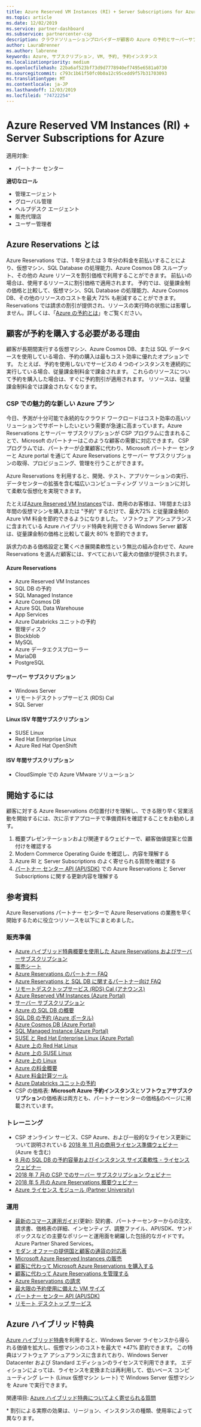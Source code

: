 ```yaml
---
title: Azure Reserved VM Instances (RI) + Server Subscriptions for Azure | パートナー センター
ms.topic: article
ms.date: 12/02/2019
ms.service: partner-dashboard
ms.subservice: partnercenter-csp
description: クラウドソリューションプロバイダーが顧客の Azure の予約とサーバーサブスクリプションを取得、プロビジョニング、および管理する機会について説明します。
author: LauraBrenner
ms.author: labrenne
keywords: Azure, サブスクリプション, VM, 予約, 予約インスタンス
ms.localizationpriority: medium
ms.openlocfilehash: 22ba6af523bf73d9d7778940ef7495e6581a0730
ms.sourcegitcommit: c793c1b61f50fc0b0a12c95cedd9f57b31703093
ms.translationtype: MT
ms.contentlocale: ja-JP
ms.lasthandoff: 12/03/2019
ms.locfileid: "74722254"
---
```

<!-- Mike Aasen wrote and owns this topic -->

# <a name="azure-reserved-vm-instances-ri--server-subscriptions-for-azure"></a>Azure Reserved VM Instances (RI) + Server Subscriptions for Azure

適用対象:

- パートナー センター

**適切なロール**

- 管理エージェント
- グローバル管理
- ヘルプデスク エージェント
- 販売代理店
- ユーザー管理者
 
## <a name="what-are-azure-reservations"></a>Azure Reservations とは

Azure Reservations では、1 年分または 3 年分の料金を前払いすることにより、仮想マシン、SQL Database の処理能力、Azure Cosmos DB スループット、その他の Azure リソースを割引価格で利用することができます。 前払いの場合は、使用するリソースに割引価格で適用されます。 予約では、従量課金制の価格と比較して、仮想マシン、SQL Database の処理能力、Azure Cosmos DB、その他のリソースのコストを最大 72% も削減することができます。 Reservations では請求の割引が提供され、リソースの実行時の状態には影響しません。詳しくは、「[Azure の予約とは](https://docs.microsoft.com/azure/billing/billing-save-compute-costs-reservations)」をご覧ください。

## <a name="why-should-customers-buy-a-reservation"></a>顧客が予約を購入する必要がある理由

顧客が長期間実行する仮想マシン、Azure Cosmos DB、または SQL データベースを使用している場合、予約の購入は最もコスト効率に優れたオプションです。 たとえば、予約を使用しないでサービスの 4 つのインスタンスを連続的に実行している場合、従量課金制料金で課金されます。 これらのリソースについて予約を購入した場合は、すぐに予約割引が適用されます。 リソースは、従量課金制料金では課金されなくなります。

### <a name="compelling-new-azure-offer-in-csp"></a>CSP での魅力的な新しい Azure プラン

今日、予測が十分可能で永続的なクラウド ワークロードはコスト効率の高いソリューションでサポートしたいという需要が急速に高まっています。Azure Reservations とサーバー サブスクリプションが CSP プログラムに含まれることで、Microsoft のパートナーはこのような顧客の需要に対応できます。 CSP プログラムでは、パートナーが企業顧客に代わり、Microsoft パートナー センターと Azure portal を通じて Azure Reservations とサーバー サブスクリプションの取得、プロビジョニング、管理を行うことができます。

Azure Reservations を利用すると、開発、テスト、アプリケーションの実行、データセンターの拡張を含む幅広いコンピューティング ソリューションに対して柔軟な仮想化を実現できます。

たとえば[Azure Reserved VM Instances](https://azure.microsoft.com/pricing/reserved-vm-instances/)では、商用のお客様は、1年間または3年間の仮想マシンを購入または "予約" するだけで、最大72% と従量課金制の Azure VM 料金を節約できるようになりました。 ソフトウェア アシュアランスに含まれている Azure ハイブリッド特典を利用できる Windows Server 顧客は、従量課金制の価格と比較して最大 80% を節約できます。

訴求力のある価格設定と驚くべき展開柔軟性という無比の組み合わせで、Azure Reservations を選んだ顧客には、すべてにおいて最大の価値が提供されます。

#### <a name="azure-reservations"></a>Azure Reservations

- Azure Reserved VM Instances
- SQL DB の予約
- SQL Managed Instance
- Azure Cosmos DB
- Azure SQL Data Warehouse
- App Services
- Azure Databricks ユニットの予約
- 管理ディスク
- Blockblob
- MySQL
- Azure データエクスプローラー
- MariaDB
- PostgreSQL

#### <a name="server-subscriptions"></a>サーバー サブスクリプション

- Windows Server
- リモートデスクトップサービス (RDS) Cal
- SQL Server

#### <a name="linux-isv-annual-subscriptions"></a>Linux ISV 年間サブスクリプション

- SUSE Linux
- Red Hat Enterprise Linux
- Azure Red Hat OpenShift

#### <a name="isv-annual-subscriptions"></a>ISV 年間サブスクリプション

- CloudSimple での Azure VMware ソリューション

## <a name="getting-started"></a>開始するには

顧客に対する Azure Reservations の位置付けを理解し、できる限り早く営業活動を開始するには、次に示すアプローチで準備資料を確認することをお勧めします。

1. 概要プレゼンテーションおよび関連するウェビナーで、顧客価値提案と位置付けを確認する
2. Modern Commerce Operating Guide を確認し、内容を理解する
3. Azure RI と Server Subscriptions のよく寄せられる質問を確認する
4. [パートナー センター API (API/SDK)](https://docs.microsoft.com/partner-center/develop/purchase-azure-reserved-vm-instances) での Azure Reservations と Server Subscriptions に関する更新内容を理解する

## <a name="resources"></a>参考資料

Azure Reservations パートナー センターで Azure Reservations の業務を早く開始するために役立つリソースを以下にまとめました。

### <a name="sales-readiness"></a>販売準備

- [Azure ハイブリッド特典概要を使用した Azure Reservations およびサーバーサブスクリプション](https://assetsprod.microsoft.com/Azure-reservations-and-server-subscriptions-with-azure-hybrid-benefit.pptx)
- [販売シート](https://assetsprod.microsoft.com/mpn/Azure-RI-Sales-Sheet-CSP.pdf)
- [Azure Reservations のパートナー FAQ](https://assetsprod.microsoft.com/Partner-faq-for-azure-reservations.docx)
- [Azure Reservations と SQL DB に関するパートナー向け FAQ](https://assetsprod.microsoft.com/Partner-faq-for-azure-reservations-sql-db.docx)
- [リモートデスクトップサービス (RDS) Cal (アナウンス)](https://cloudblogs.microsoft.com/windowsserver/2018/10/03/remote-desktop-services-2019-generally-available-with-windows-server-2019/)
- [Azure Reserved VM Instances (Azure Portal)](https://docs.microsoft.com/azure/virtual-machines/windows/prepay-reserved-vm-instances)
- [サーバー サブスクリプション](https://docs.microsoft.com/partner-center/csp-software-subscriptions)
- [Azure の SQL DB の概要](https://assetsprod.microsoft.com/Sql-db-in-azure-overview.pptx)
- [SQL DB の予約 (Azure ポータル)](https://docs.microsoft.com/azure/sql-database/sql-database-reserved-capacity)
- [Azure Cosmos DB (Azure Portal)](https://docs.microsoft.com/azure/cosmos-db/cosmos-db-reserved-capacity)
- [SQL Managed Instance (Azure Portal)](https://docs.microsoft.com/azure/sql-database/sql-database-managed-instance)
- [SUSE と Red Hat Enterprise Linux (Azure Portal)](https://docs.microsoft.com/azure/virtual-machines/linux/prepay-suse-software-charges)
- [Azure 上の Red Hat Linux](https://azure.com/redhat)
- [Azure 上の SUSE Linux](https://azure.microsoft.com/overview/linux-on-azure/suse/)
- [Azure 上の Linux](https://azure.microsoft.com/overview/linux-on-azure/)
- [Azure の料金概要](https://azure.microsoft.com/pricing/)
- [Azure 料金計算ツール](https://azure.microsoft.com/pricing/calculator)
- [Azure Databricks ユニットの予約](https://docs.microsoft.com/azure/billing/billing-prepay-databricks-reserved-capacity)
- CSP の価格表: **Microsoft Azure 予約インスタンス**と**ソフトウェアサブスクリプション**の価格表は両方とも、パートナーセンターの価格[&](https://partner.microsoft.com/pcv/sales)のページに掲載されています。

### <a name="training"></a>トレーニング

- CSP オンライン サービス、CSP Azure、および一般的なライセンス更新について説明されている [2018 年 11 月の商用ライセンス準備ウェビナー](https://na01.safelinks.protection.outlook.com/?url=https%3A%2F%2Fcommercial-licensing.eventbuilder.com%2F%3Flandingpageid%3DV0Bx6L&data=02%7C01%7Cv-oumaki%40microsoft.com%7C96e24687952242e1ff0c08d62ada13f3%7C72f988bf86f141af91ab2d7cd011db47%7C1%7C0%7C636743513471330495&sdata=DjPAKnW%2BpVekRS3Zngy2uwAkTpU4z1O%2Fh56NuTOmCzM%3D&reserved=0) (Azure を含む)
- [8 月の SQL DB の予約容量およびインスタンス サイズ柔軟性 - ライセンス ウェビナー](https://commercial-licensing.eventbuilder.com/view?eventid=d0t9g4)
- [2018 年 7 月の CSP でのサーバー サブスクリプション ウェビナー](https://commercial-licensing.eventbuilder.com/Server_Subscriptions_in_CSP_P2_July)
- [2018 年 5 月の Azure Reservations 概要ウェビナー](https://commercial-licensing.eventbuilder.com/Reserved_Instances_in_CSP_May_Option_1)
- [Azure ライセンス モジュール (Partner University)](https://aka.ms/azure_partner_licensing)

### <a name="operations"></a>運用

- [最新のコマース運用ガイド](https://assetsprod.microsoft.com/mpn/Partner-Center-Modern-Commerce-Operating-Guide.docx)(更新): 契約書、パートナーセンターからの注文、請求書、価格表の詳細、インセンティブ、調整ファイル、API/SDK、サンドボックスなどの主要なポリシーと運用面を網羅した包括的なガイドです。Azure Partner Shared Services。
- [モダン オファーの提供国と顧客の通貨の対応表](https://assetsprod.microsoft.com/modern-offers-country-currency-availability.xlsx)
- [Microsoft Azure Reserved Instances の販売](https://go.microsoft.com/fwlink/?linkid=872806)
- [顧客に代わって Microsoft Azure Reservations を購入する](https://go.microsoft.com/fwlink/?linkid=872807)
- [顧客に代わって Azure Reservations を管理する](https://go.microsoft.com/fwlink/?linkid=872808)
- [Azure Reservations の請求](https://go.microsoft.com/fwlink/?linkid=872809)
- [最大限の予約使用に備えた VM サイズ](https://go.microsoft.com/fwlink/?linkid=872810)
- [パートナー センター API (API/SDK)](https://docs.microsoft.com/partner-center/develop/purchase-azure-reserved-vm-instances)
- [リモート デスクトップ サービス](https://docs.microsoft.com/windows-server/remote/remote-desktop-services/welcome-to-rds)

## <a name="azure-hybrid-benefit"></a>Azure ハイブリッド特典

[Azure ハイブリッド特典](https://azure.microsoft.com/pricing/hybrid-benefit)を利用すると、Windows Server ライセンスから得られる価値を拡大し、仮想マシンのコストを最大で *47% 節約できます。 この特典はソフトウェア アシュアランスに含まれており、Windows Server Datacenter および Standard エディションのライセンスで利用できます。 エディションによっては、ライセンスを変換または再利用して、低いベース コンピューティング レート (Linux 仮想マシン レート) で Windows Server 仮想マシンを Azure で実行できます。

関連項目: [Azure ハイブリッド特典についてよく寄せられる質問](https://azure.microsoft.com/pricing/hybrid-benefit/faq/)

\* 割引による実際の効果は、リージョン、インスタンスの種類、使用率によって異なります。
